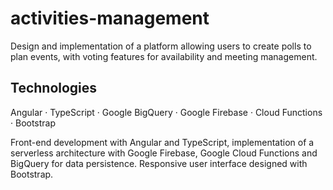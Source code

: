 # activities-management
Design and implementation of a platform allowing users to create polls to plan events, with voting features for availability and meeting management.

## Technologies ##
Angular · TypeScript · Google BigQuery · Google Firebase · Cloud Functions · Bootstrap

Front-end development with Angular and TypeScript, implementation of a serverless architecture with Google Firebase, Google Cloud Functions and BigQuery for data persistence. Responsive user interface designed with Bootstrap.